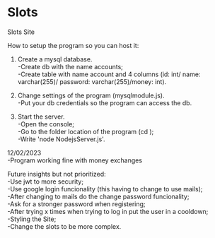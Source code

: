 # Slots
Slots Site

How to setup the program so you can host it:  
1. Create a mysql database.  
  -Create db with the name accounts;  
  -Create table with name account and 4 columns (id: int/ name: varchar(255)/ password: varchar(255)/money: int).

2. Change settings of the program (mysqlmodule.js).  
  -Put your db credentials so the program can access the db.

3. Start the server.  
  -Open the console;  
  -Go to the folder location of the program (cd <folder location>);  
  -Write 'node NodejsServer.js'.

12/02/2023  
  -Program working fine with money exchanges
  
  Future insights but not prioritized:  
    -Use jwt to more security;  
    -Use google login funcionality (this having to change to use mails);  
    -After changing to mails do the change password funcionality;  
    -Ask for a stronger password when registering;  
    -After trying x times when trying to log in put the user in a cooldown;  
    -Styling the Site;  
    -Change the slots to be more complex.
    
